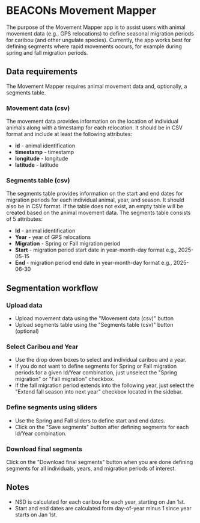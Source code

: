 # BEACONs Movement Mapper

The purpose of the Movement Mapper app is to assist users with animal movement data (e.g., GPS relocations) to define seasonal migration periods for caribou (and other ungulate species). Currently, the app works best for defining segments where rapid movements occurs, for example during spring and fall migration periods.

## Data requirements

The Movement Mapper requires animal movement data and, optionally, a segments table.

### Movement data (csv)

The movement data provides information on the location of individual animals along with a timestamp for each relocation. It should be in CSV format and include at least the following attributes:

- **id** - animal identification
- **timestamp** - timestamp
- **longitude** - longitude
- **latitude** - latitude

### Segments table (csv)

The segments table provides information on the start and end dates for migration periods for each individual animal, year, and season. It should also be in CSV format. If the table does not exist, an empty table will be created based on the animal movement data. The segments table consists of 5 attributes:

- **Id** - animal identification
- **Year** - year of GPS relocations
- **Migration** - Spring or Fall migration period
- **Start** - migration period start date in year-month-day format e.g., 2025-05-15
- **End** - migration period end date in year-month-day format e.g., 2025-06-30

## Segmentation workflow

### Upload data

- Upload movement data using the "Movement data (csv)" button
- Upload segments table using the "Segments table (csv)" button (optional)

### Select Caribou and Year

- Use the drop down boxes to select and individual caribou and a year.
- If you do not want to define segments for Spring or Fall migration periods for a given Id/Year combination, just unselect the "Spring migration" or "Fall migration" checkbox.
- If the fall migration period extends into the following year, just select the "Extend fall season into next year" checkbox located in the sidebar.

### Define segments using sliders

- Use the Spring and Fall sliders to define start and end dates.
- Click on the "Save segments" button after defining segments for each Id/Year combination.

### Download final segments

Click on the "Download final segments" button when you are done defining segments for all individuals, years, and migration periods of interest.


## Notes

- NSD is calculated for each caribou for each year, starting on Jan 1st.
- Start and end dates are calculated form day-of-year minus 1 since year starts on Jan 1st.
